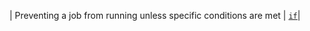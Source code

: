 | Preventing a job from running unless specific conditions are met | [`if`](/actions/using-jobs/using-conditions-to-control-job-execution)|
